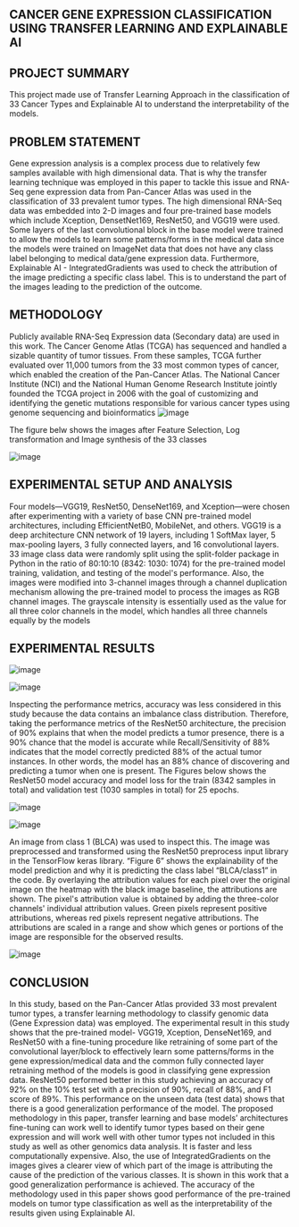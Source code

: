 ## CANCER GENE EXPRESSION CLASSIFICATION USING TRANSFER LEARNING AND EXPLAINABLE AI

## PROJECT SUMMARY
This project made use of Transfer Learning Approach in the classification of 33 Cancer Types and Explainable AI to understand the interpretability of the models.


## PROBLEM STATEMENT
Gene expression analysis is a complex process due to relatively few samples available with high dimensional data. 
That is why the transfer learning technique was employed in this paper to tackle this issue and RNA-Seq gene 
expression data from Pan-Cancer Atlas was used in the classification of 33 prevalent tumor types.
The high dimensional RNA-Seq data was embedded into 2-D images and four pre-trained base models which include Xception, 
DensetNet169, ResNet50, and VGG19 were used. Some layers of the last convolutional block in the base model were trained 
to allow the models to learn some patterns/forms in the medical data since the models were trained on ImageNet data 
that does not have any class label belonging to medical data/gene expression data.
Furthermore, Explainable AI - IntegratedGradients was used to check the attribution of the image predicting a 
specific class label. This is to understand the part of the images leading to the prediction of the outcome.

## METHODOLOGY
Publicly available RNA-Seq Expression data (Secondary data) are used in this work. The Cancer Genome Atlas (TCGA) has sequenced and handled a sizable quantity of tumor tissues. From these samples, TCGA further evaluated over 11,000 tumors from the 33 most common types of cancer, which enabled the creation of the Pan-Cancer Atlas. The National Cancer Institute (NCI) and the National Human Genome Research Institute jointly founded the TCGA project in 2006 with the goal of customizing and identifying the genetic mutations responsible for various cancer types using genome sequencing and bioinformatics 
![image](https://github.com/Anthonyomowumi/-Deep-Learning-Transfer-Learning-and-Explainable-Artificial-Intelligence-XAI-repo/assets/93340041/c652088b-8bdf-46b5-a769-db27c58ad781)

The figure belw shows the images after Feature Selection, Log transformation and Image synthesis of the 33 classes

![image](https://github.com/Anthonyomowumi/-Deep-Learning-Transfer-Learning-and-Explainable-Artificial-Intelligence-XAI-repo/assets/93340041/3747b167-465a-49eb-8d93-59adb5068a9a)


## EXPERIMENTAL SETUP AND ANALYSIS
Four models—VGG19, ResNet50, DenseNet169, and Xception—were chosen after experimenting with a variety of base CNN pre-trained model architectures, including EfficientNetB0, MobileNet, and others. VGG19 is a deep architecture CNN network of 19 layers, including 1 SoftMax layer, 5 max-pooling layers, 3 fully connected layers, and 16 convolutional layers.
33 image class data were randomly split using the split-folder package in Python in the ratio of 80:10:10 (8342: 1030: 1074) for the pre-trained model training, validation, and testing of the model's performance. Also, the images were modified into 3-channel images through a channel duplication mechanism allowing the pre-trained model to process the images as RGB channel images. The grayscale intensity is essentially used as the value for all three color channels in the model, which handles all three channels equally by the models

## EXPERIMENTAL RESULTS
![image](https://github.com/Anthonyomowumi/-Deep-Learning-Transfer-Learning-and-Explainable-Artificial-Intelligence-XAI-repo/assets/93340041/f6526793-52e6-4dce-b0de-c79d37e55903)

![image](https://github.com/Anthonyomowumi/-Deep-Learning-Transfer-Learning-and-Explainable-Artificial-Intelligence-XAI-repo/assets/93340041/bc612add-c6e4-4ee0-944c-286a8b2825e6)

Inspecting the performance metrics, accuracy was less considered in this study because the data contains an imbalance class distribution. Therefore, taking the performance metrics of the ResNet50 architecture, the precision of 90% explains that when the model predicts a tumor presence, there is a 90% chance that the model is accurate while Recall/Sensitivity of 88% indicates that the model correctly predicted 88% of the actual tumor instances. In other words, the model has an 88% chance of discovering and predicting a tumor when one is present. The Figures below shows the ResNet50 model accuracy and model loss for the train (8342 samples in total) and validation test (1030 samples in total) for 25 epochs.

![image](https://github.com/Anthonyomowumi/-Deep-Learning-Transfer-Learning-and-Explainable-Artificial-Intelligence-XAI-repo/assets/93340041/5143c5a0-851f-4de0-aac8-a2ce84a47e48)


![image](https://github.com/Anthonyomowumi/-Deep-Learning-Transfer-Learning-and-Explainable-Artificial-Intelligence-XAI-repo/assets/93340041/ae7a7d0d-a4fb-48d5-a11e-83f93fdeccda)



An image from class 1 (BLCA) was used to inspect this. The image was preprocessed and transformed using the ResNet50 preprocess input library in the TensorFlow keras library. “Figure 6” shows the explainability of the model prediction and why it is predicting the class label “BLCA/class1” in the code. By overlaying the attribution values for each pixel over the original image on the heatmap with the black image baseline, the attributions are shown. The pixel's attribution value is obtained by adding the three-color channels' individual attribution values. Green pixels represent positive attributions, whereas red pixels represent negative attributions. The attributions are scaled in a range and show which genes or portions of the image are responsible for the observed results.


![image](https://github.com/Anthonyomowumi/-Deep-Learning-Transfer-Learning-and-Explainable-Artificial-Intelligence-XAI-repo/assets/93340041/0df635a2-c45f-4996-a9ab-5a93d8f68e6d)



## CONCLUSION
In this study, based on the Pan-Cancer Atlas provided 33 most prevalent tumor types, a transfer learning methodology to classify genomic data (Gene Expression data) was employed. The experimental result in this study shows that the pre-trained model- VGG19, Xception, DenseNet169, and ResNet50 with a fine-tuning procedure like retraining of some part of the convolutional layer/block to effectively learn some patterns/forms in the gene expression/medical data and the common fully connected layer retraining method of the models is good in classifying gene expression data. ResNet50 performed better in this study achieving an accuracy of 92% on the 10% test set with a precision of 90%, recall of 88%, and F1 score of 89%. This performance on the unseen data (test data) shows that there is a good generalization performance of the model. The proposed methodology in this paper, transfer learning and base models’ architectures fine-tuning can work well to identify tumor types based on their gene expression and will work well with other tumor types not included in this study as well as other genomics data analysis. It is faster and less computationally expensive. Also, the use of IntegratedGradients on the images gives a clearer view of which part of the image is attributing the cause of the prediction of the various classes. It is shown in this work that a good generalization performance is achieved. The accuracy of the methodology used in this paper shows good performance of the pre-trained models on tumor type classification as well as the interpretability of the results given using Explainable AI.



